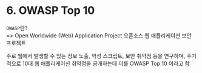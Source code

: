 # 6. OWASP Top 10

`OWASP`란?
<br/>
=> Open Worldwide (Web) Application Project 오픈소스 웹 애플리케이션 보안 프로젝트

주로 웹에서 발생할 수 있는 정보 노출, 악성 스크립트, 보안 취약점 등을 연구하며, 주기적으로 10대 웹 애플리케이션 취약점을 공개하는데 이를 OWASP Top 10 이라고 함
